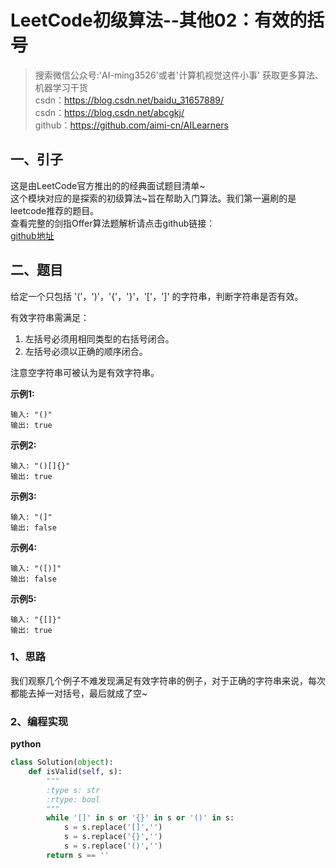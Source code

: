 # LeetCode初级算法--其他02：有效的括号

> 搜索微信公众号:'AI-ming3526'或者'计算机视觉这件小事' 获取更多算法、机器学习干货  
> csdn：https://blog.csdn.net/baidu_31657889/  
> csdn：https://blog.csdn.net/abcgkj/  
> github：https://github.com/aimi-cn/AILearners

## 一、引子

这是由LeetCode官方推出的的经典面试题目清单~  
这个模块对应的是探索的初级算法~旨在帮助入门算法。我们第一遍刷的是leetcode推荐的题目。  
查看完整的剑指Offer算法题解析请点击github链接：  
[github地址](https://github.com/aimi-cn/AILearners/tree/master/blog/Algorithm/leetcode/primary_algorithms)

## 二、题目

给定一个只包括 '('，')'，'{'，'}'，'['，']' 的字符串，判断字符串是否有效。

有效字符串需满足：

1. 左括号必须用相同类型的右括号闭合。
2. 左括号必须以正确的顺序闭合。

注意空字符串可被认为是有效字符串。

**示例1:**

```
输入: "()"
输出: true
```

**示例2:**

```
输入: "()[]{}"
输出: true
```

**示例3:**

```
输入: "(]"
输出: false
```

**示例4:**
```
输入: "([)]"
输出: false
```

**示例5:**
```
输入: "{[]}"
输出: true
```

### 1、思路

我们观察几个例子不难发现满足有效字符串的例子，对于正确的字符串来说，每次都能去掉一对括号，最后就成了空~

### 2、编程实现

**python**

```python
class Solution(object):
    def isValid(self, s):
        """
        :type s: str
        :rtype: bool
        """
        while '[]' in s or '{}' in s or '()' in s:
            s = s.replace('[]','')
            s = s.replace('{}','')
            s = s.replace('()','')
        return s == ''
```